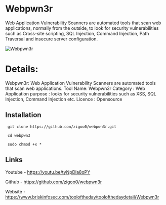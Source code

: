 Webpwn3r
============

Web Application Vulnerability Scanners are automated tools that scan web applications, normally from the outside, to look for security vulnerabilities such as Cross-site scripting, SQL Injection, Command Injection, Path Traversal and insecure server configuration.

![Webpwn3r](https://www.briskinfosec.com//assets/tooloftheday/Copy_of_Briskinfosec_TOD_Latest_samples_196.jpg)

Details:
============
Webpwn3r:  Web Application Vulnerability Scanners are automated tools that scan web applications.
Tool Name: Webpwn3r
Category : Web Application
purpose  : looks for security vulnerabilities such as XSS, SQL Injection, Command Injection etc.
Licence : Opensource



Installation
----------------
     git clone https://github.com/zigoo0/webpwn3r.git
	 
     cd webpwn3
	 
     sudo chmod +x *

Links
----------------
Youtube - https://youtu.be/tyNpDla8oPY

Github - https://github.com/zigoo0/webpwn3r

Website - https://www.briskinfosec.com/tooloftheday/toolofthedaydetail/Webpwn3r
